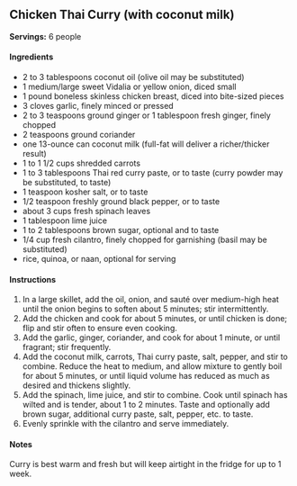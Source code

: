 ## Chicken Thai Curry (with coconut milk)

**Servings:** 6 people

#### Ingredients 

- 2 to 3 tablespoons coconut oil (olive oil may be substituted)
- 1 medium/large sweet Vidalia or yellow onion, diced small
- 1 pound boneless skinless chicken breast, diced into bite-sized pieces
- 3 cloves garlic, finely minced or pressed
- 2 to 3 teaspoons ground ginger or 1 tablespoon fresh ginger, finely chopped
- 2 teaspoons ground coriander
- one 13-ounce can coconut milk (full-fat will deliver a richer/thicker result)
- 1 to 1 1/2 cups shredded carrots
- 1 to 3 tablespoons Thai red curry paste, or to taste (curry powder may be substituted, to taste)
- 1 teaspoon kosher salt, or to taste
- 1/2 teaspoon freshly ground black pepper, or to taste
- about 3 cups fresh spinach leaves
- 1 tablespoon lime juice
- 1 to 2 tablespoons brown sugar, optional and to taste
- 1/4 cup fresh cilantro, finely chopped for garnishing (basil may be substituted)
- rice, quinoa, or naan, optional for serving

#### Instructions 

1. In a large skillet, add the oil, onion, and sauté over medium-high heat until the onion begins to soften about 5 minutes; stir intermittently.
2. Add the chicken and cook for about 5 minutes, or until chicken is done; flip and stir often to ensure even cooking.
3. Add the garlic, ginger, coriander, and cook for about 1 minute, or until fragrant; stir frequently.
4. Add the coconut milk, carrots, Thai curry paste, salt, pepper, and stir to combine. Reduce the heat to medium, and allow mixture to gently boil for about 5 minutes, or until liquid volume has reduced as much as desired and thickens slightly.
6. Add the spinach, lime juice, and stir to combine. Cook until spinach has wilted and is tender, about 1 to 2 minutes. Taste and optionally add brown sugar, additional curry paste, salt, pepper, etc. to taste.
7. Evenly sprinkle with the cilantro and serve immediately. 

#### Notes

Curry is best warm and fresh but will keep airtight in the fridge for up to 1 week.
